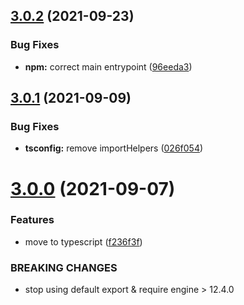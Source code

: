 ## [3.0.2](https://github.com/Sagacify/sqs-move/compare/v3.0.1...v3.0.2) (2021-09-23)


### Bug Fixes

* **npm:** correct main entrypoint ([96eeda3](https://github.com/Sagacify/sqs-move/commit/96eeda3e2dca754950b74dde6bb3a0c0e2247a05))

## [3.0.1](https://github.com/Sagacify/sqs-move/compare/v3.0.0...v3.0.1) (2021-09-09)


### Bug Fixes

* **tsconfig:** remove importHelpers ([026f054](https://github.com/Sagacify/sqs-move/commit/026f0546eb2badc81bb944acd56a3d19d87e0468))

# [3.0.0](https://github.com/Sagacify/sqs-move/compare/v2.2.0...v3.0.0) (2021-09-07)


### Features

* move to typescript ([f236f3f](https://github.com/Sagacify/sqs-move/commit/f236f3fbe1e0a873f0995f899053fba1c6242f03))


### BREAKING CHANGES

* stop using default export & require engine > 12.4.0
